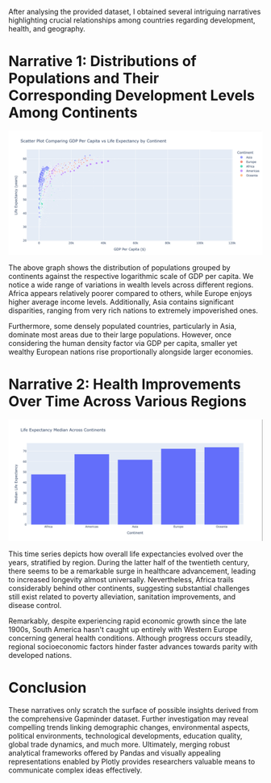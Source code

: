  After analysing the provided dataset, I obtained several intriguing narratives highlighting crucial relationships among countries regarding development, health, and geography. 


Narrative 1: Distributions of Populations and Their Corresponding Development Levels Among Continents
===============================================================================================

![Population Distribution](gdppercapita_vs_life.png)

The above graph shows the distribution of populations grouped by continents against the respective logarithmic scale of GDP per capita. We notice a wide range of variations in wealth levels across different regions. Africa appears relatively poorer compared to others, while Europe enjoys higher average income levels. Additionally, Asia contains significant disparities, ranging from very rich nations to extremely impoverished ones.

Furthermore, some densely populated countries, particularly in Asia, dominate most areas due to their large populations. However, once considering the human density factor via GDP per capita, smaller yet wealthy European nations rise proportionally alongside larger economies.

Narrative 2: Health Improvements Over Time Across Various Regions
==========================================================

![Health Improvement Over Time](lifeexp_continent.png)

This time series depicts how overall life expectancies evolved over the years, stratified by region. During the latter half of the twentieth century, there seems to be a remarkable surge in healthcare advancement, leading to increased longevity almost universally. Nevertheless, Africa trails considerably behind other continents, suggesting substantial challenges still exist related to poverty alleviation, sanitation improvements, and disease control.

Remarkably, despite experiencing rapid economic growth since the late 1900s, South America hasn't caught up entirely with Western Europe concerning general health conditions. Although progress occurs steadily, regional socioeconomic factors hinder faster advances towards parity with developed nations.

Conclusion
==========

These narratives only scratch the surface of possible insights derived from the comprehensive Gapminder dataset. Further investigation may reveal compelling trends linking demographic changes, environmental aspects, political environments, technological developments, education quality, global trade dynamics, and much more. Ultimately, merging robust analytical frameworks offered by Pandas and visually appealing representations enabled by Plotly provides researchers valuable means to communicate complex ideas effectively.